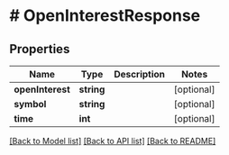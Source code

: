 # # OpenInterestResponse

## Properties

Name | Type | Description | Notes
------------ | ------------- | ------------- | -------------
**openInterest** | **string** |  | [optional]
**symbol** | **string** |  | [optional]
**time** | **int** |  | [optional]

[[Back to Model list]](../../README.md#models) [[Back to API list]](../../README.md#endpoints) [[Back to README]](../../README.md)
